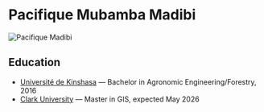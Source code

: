 # Pacifique Mubamba Madibi

![Pacifique Madibi](https://github.com/Pams92.png)

## Education

- [Université de Kinshasa](https://www.unikin.ac.cd) — Bachelor in Agronomic Engineering/Forestry, 2016
- [Clark University](https://www.clarku.edu) — Master in GIS, expected May 2026

